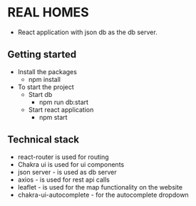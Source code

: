 # REAL HOMES

- React application with json db as the db server.

## Getting started

- Install the packages
  - npm install
- To start the project
  - Start db
    - npm run db:start
  - Start react application
    - npm start

## Technical stack

- react-router is used for routing
- Chakra ui is used for ui components
- json server - is used as db server
- axios - is used for rest api calls
- leaflet - is used for the map functionality on the website
- chakra-ui-autocomplete - for the autocomplete dropdown
